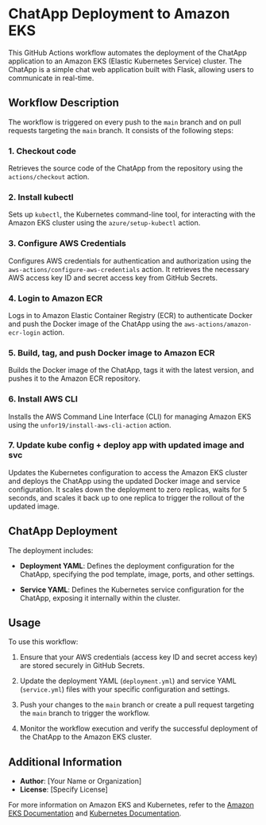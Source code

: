 # ChatApp Deployment to Amazon EKS 

This GitHub Actions workflow automates the deployment of the ChatApp application to an Amazon EKS (Elastic Kubernetes Service) cluster. The ChatApp is a simple chat web application built with Flask, allowing users to communicate in real-time.

## Workflow Description

The workflow is triggered on every push to the `main` branch and on pull requests targeting the `main` branch. It consists of the following steps:

### 1. Checkout code
Retrieves the source code of the ChatApp from the repository using the `actions/checkout` action.

### 2. Install kubectl
Sets up `kubectl`, the Kubernetes command-line tool, for interacting with the Amazon EKS cluster using the `azure/setup-kubectl` action.

### 3. Configure AWS Credentials
Configures AWS credentials for authentication and authorization using the `aws-actions/configure-aws-credentials` action. It retrieves the necessary AWS access key ID and secret access key from GitHub Secrets.

### 4. Login to Amazon ECR
Logs in to Amazon Elastic Container Registry (ECR) to authenticate Docker and push the Docker image of the ChatApp using the `aws-actions/amazon-ecr-login` action.

### 5. Build, tag, and push Docker image to Amazon ECR
Builds the Docker image of the ChatApp, tags it with the latest version, and pushes it to the Amazon ECR repository.

### 6. Install AWS CLI
Installs the AWS Command Line Interface (CLI) for managing Amazon EKS using the `unfor19/install-aws-cli-action` action.

### 7. Update kube config + deploy app with updated image and svc
Updates the Kubernetes configuration to access the Amazon EKS cluster and deploys the ChatApp using the updated Docker image and service configuration. It scales down the deployment to zero replicas, waits for 5 seconds, and scales it back up to one replica to trigger the rollout of the updated image.

## ChatApp Deployment

The deployment includes:

- **Deployment YAML**: Defines the deployment configuration for the ChatApp, specifying the pod template, image, ports, and other settings.

- **Service YAML**: Defines the Kubernetes service configuration for the ChatApp, exposing it internally within the cluster.

## Usage

To use this workflow:

1. Ensure that your AWS credentials (access key ID and secret access key)  are stored securely in GitHub Secrets.

2. Update the deployment YAML (`deployment.yml`) and service YAML (`service.yml`) files with your specific configuration and settings.

3. Push your changes to the `main` branch or create a pull request targeting the `main` branch to trigger the workflow.

4. Monitor the workflow execution and verify the successful deployment of the ChatApp to the Amazon EKS cluster.

## Additional Information

- **Author**: [Your Name or Organization]
- **License**: [Specify License]

For more information on Amazon EKS and Kubernetes, refer to the [Amazon EKS Documentation](https://docs.aws.amazon.com/eks/) and [Kubernetes Documentation](https://kubernetes.io/docs/).
